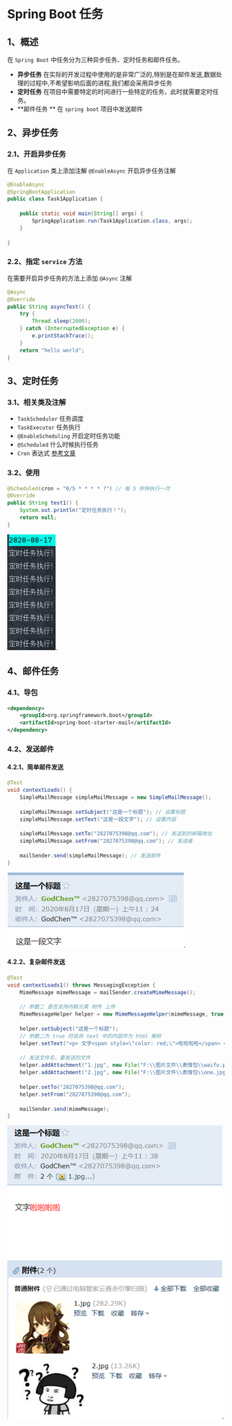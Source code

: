 # Spring Boot 任务

## 1、概述

在 `Spring Boot` 中任务分为三种异步任务、定时任务和邮件任务。

- **异步任务** 在实际的开发过程中使用的是非常广泛的,特别是在邮件发送,数据处理的过程中,不希望影响后面的进程,我们都会采用异步任务
- **定时任务** 在项目中需要特定的时间进行一些特定的任务，此时就需要定时任务。
- **邮件任务 ** 在 `spring boot` 项目中发送邮件

## 2、异步任务

### 2.1、开启异步任务

在 `Application` 类上添加注解 `@EnableAsync` 开启异步任务注解

```java
@EnableAsync
@SpringBootApplication
public class Task1Application {

    public static void main(String[] args) {
        SpringApplication.run(Task1Application.class, args);
    }

}
```

### 2.2、指定 `service` 方法

在需要开启异步任务的方法上添加 `@Async` 注解

```java
@Async
@Override
public String asyncTest() {
    try {
        Thread.sleep(2000);
    } catch (InterruptedException e) {
        e.printStackTrace();
    }
    return "hello world";
}
```

## 3、定时任务

### 3.1、相关类及注解

- `TaskScheduler` 任务调度
- `TaskExecutor`  任务执行
- `@EnableScheduling` 开启定时任务功能
- `@Scheduled` 什么时候执行任务
- `Cron` 表达式 [参考文章](https://www.cnblogs.com/yanghj010/p/10875151.html) 

### 3.2、使用

```java
@Scheduled(cron = "0/5 * * * * ?") // 每 5 秒钟执行一次
@Override
public String test1() {
    System.out.println("定时任务执行！");
    return null;
}
```

![image-20200817160103811](photo\22、定时任务执行效果（10）.png).



## 4、邮件任务

### 4.1、导包

```xml
<dependency>
    <groupId>org.springframework.boot</groupId>
    <artifactId>spring-boot-starter-mail</artifactId>
</dependency>
```

### 4.2、发送邮件

#### 4.2.1、简单邮件发送

```java
@Test
void contextLoads() {
    SimpleMailMessage simpleMailMessage = new SimpleMailMessage();

    simpleMailMessage.setSubject("这是一个标题"); // 设置标题
    simpleMailMessage.setText("这是一段文字"); // 设置内容

    simpleMailMessage.setTo("2827075398@qq.com"); // 发送到的邮箱地址
    simpleMailMessage.setFrom("2827075398@qq.com"); // 发送者

    mailSender.send(simpleMailMessage); // 发送邮件
}
```

![image-20200817114359790](photo\20、简单邮件发送（10）.png).

#### 4.2.2、复杂邮件发送

```java
@Test
void contextLoads1() throws MessagingException {
    MimeMessage mimeMessage = mailSender.createMimeMessage();

    // 参数二 是否支持内联元素 附件 上传
    MimeMessageHelper helper = new MimeMessageHelper(mimeMessage, true);

    helper.setSubject("这是一个标题");
    // 参数二为 true 时会将 text 中的内容作为 html 解析
    helper.setText("<p> 文字<span style=\"color: red;\">啦啦啦啦</span> </p>", true);

    // 发送文件名，要发送的文件
    helper.addAttachment("1.jpg", new File("F:\\图片文件\\表情包\\waifu.png"));
    helper.addAttachment("2.jpg", new File("F:\\图片文件\\表情包\\one.jpg"));

    helper.setTo("2827075398@qq.com");
    helper.setFrom("2827075398@qq.com");

    mailSender.send(mimeMessage);
}
```

![image-20200817114448801](photo\21、复杂邮件发送（10）.png).